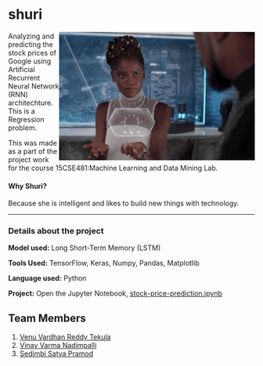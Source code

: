 # shuri
<img src="images/shuri.png" width="400" align="right">

Analyzing and predicting the stock prices of Google using Artificial Recurrent Neural Network (RNN) architechture. This is a Regression problem.

This was made as a part of the project work for the course 15CSE481:Machine Learning and Data Mining Lab.

#### Why Shuri?

Because she is intelligent and likes to build new things with technology.

---

### Details about the project

**Model used:** Long Short-Term Memory (LSTM)

**Tools Used:** TensorFlow, Keras, Numpy, Pandas, Matplotlib

**Language used:** Python

**Project:** Open the Jupyter Notebook, [stock-price-prediction.ipynb](https://github.com/vchrombie/shuri/blob/master/stock-price-prediction.ipynb)

## Team Members
1. [Venu Vardhan Reddy Tekula](https://github.com/)
2. [Vinay Varma Nadimpalli](https://github.com/nvinayvarma189/)
3. [Sedimbi Satya Pramod](https://github.com/satya1612)
